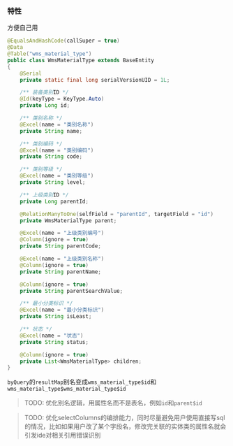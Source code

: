 ### 特性
方便自己用
```java
@EqualsAndHashCode(callSuper = true)
@Data
@Table("wms_material_type")
public class WmsMaterialType extends BaseEntity
{
    @Serial
    private static final long serialVersionUID = 1L;

    /** 装备类别ID */
    @Id(keyType = KeyType.Auto)
    private Long id;

    /** 类别名称 */
    @Excel(name = "类别名称")
    private String name;

    /** 类别编码 */
    @Excel(name = "类别编码")
    private String code;

    /** 类别等级 */
    @Excel(name = "类别等级")
    private String level;

    /** 上级类别ID */
    private Long parentId;

    @RelationManyToOne(selfField = "parentId", targetField = "id")
    private WmsMaterialType parent;

    @Excel(name = "上级类别编号")
    @Column(ignore = true)
    private String parentCode;

    @Excel(name = "上级类别名称")
    @Column(ignore = true)
    private String parentName;

    @Column(ignore = true)
    private String parentSearchValue;

    /** 最小分类标识 */
    @Excel(name = "最小分类标识")
    private String isLeast;

    /** 状态 */
    @Excel(name = "状态")
    private String status;

    @Column(ignore = true)
    private List<WmsMaterialType> children;
}
```
`byQuery`的`resultMap`别名变成`wms_material_type$id`和`wms_material_type$wms_material_type$id`
> TODO: 优化别名逻辑，用属性名而不是表名，例如`id`和`parent$id`

> TODO: 优化selectColumns的编排能力，同时尽量避免用户使用直接写sql的情况，比如如果用户改了某个字段名，修改完关联的实体类的属性名就会引发ide对相关引用错误识别
